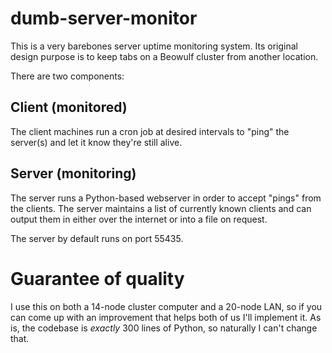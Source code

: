 # dumb-server-monitor

This is a very barebones server uptime monitoring system.  Its original design purpose is to keep tabs on a Beowulf cluster from another location.

There are two components:

## Client (monitored)

The client machines run a cron job at desired intervals to "ping" the server(s) and let it know they're still alive.

## Server (monitoring)

The server runs a Python-based webserver in order to accept "pings" from the clients.  The server maintains a list of currently known clients and can 
output them in either over the internet or into a file on request.

The server by default runs on port 55435.

# Guarantee of quality

I use this on both a 14-node cluster computer and a 20-node LAN, so if you can come
up with an improvement that helps both of us I'll implement it.  As is, the codebase
is *exactly* 300 lines of Python, so naturally I can't change that.

